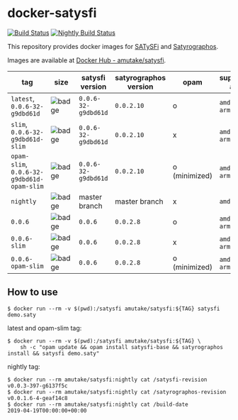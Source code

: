 # docker-satysfi

[![Build Status](https://github.com/amutake/docker-satysfi/workflows/build/badge.svg)](https://github.com/amutake/docker-satysfi/actions?query=workflow%3Abuild)
[![Nightly Build Status](https://github.com/amutake/docker-satysfi/workflows/nightly/badge.svg)](https://github.com/amutake/docker-satysfi/actions?query=workflow%3Anightly)

This repository provides docker images for [SATySFi](https://github.com/gfngfn/SATySFi) and [Satyrographos](https://github.com/na4zagin3/satyrographos).

Images are available at [Docker Hub - amutake/satysfi](https://hub.docker.com/r/amutake/satysfi/).

| tag                                        | size                                                                                                                 | satysfi version     | satyrographos version | opam          | supported arch   | note                         |
| ------------------------------------------ | -------------------------------------------------------------------------------------------------------------------- | ------------------- | --------------------- | ------------- | ---------------- | ---------------------------- |
| `latest`, `0.0.6-32-g9dbd61d`              | ![badge](https://img.shields.io/docker/image-size/amutake/satysfi/latest?color=black&label=%20&logo=docker)          | `0.0.6-32-g9dbd61d` | `0.0.2.10`            | o             | `amd64`, `arm64` |                              |
| `slim`, `0.0.6-32-g9dbd61d-slim`           | ![badge](https://img.shields.io/docker/image-size/amutake/satysfi/slim?color=black&label=%20&logo=docker)            | `0.0.6-32-g9dbd61d` | `0.0.2.10`            | x             | `amd64`, `arm64` |                              |
| `opam-slim`, `0.0.6-32-g9dbd61d-opam-slim` | ![badge](https://img.shields.io/docker/image-size/amutake/satysfi/opam-slim?color=black&label=%20&logo=docker)       | `0.0.6-32-g9dbd61d` | `0.0.2.10`            | o (minimized) | `amd64`, `arm64` | **EXPERIMENTAL**             |
| `nightly`                                  | ![badge](https://img.shields.io/docker/image-size/amutake/satysfi/nightly?color=black&label=%20&logo=docker)         | master branch       | master branch         | x             | `amd64`          | built at 00:00 UTC every day |
| `0.0.6`                                    | ![badge](https://img.shields.io/docker/image-size/amutake/satysfi/0.0.6?color=black&label=%20&logo=docker)           | `0.0.6`             | `0.0.2.8`             | o             | `amd64`, `arm64` |                              |
| `0.0.6-slim`                               | ![badge](https://img.shields.io/docker/image-size/amutake/satysfi/0.0.6-slim?color=black&label=%20&logo=docker)      | `0.0.6`             | `0.0.2.8`             | x             | `amd64`, `arm64` |                              |
| `0.0.6-opam-slim`                          | ![badge](https://img.shields.io/docker/image-size/amutake/satysfi/0.0.6-opam-slim?color=black&label=%20&logo=docker) | `0.0.6`             | `0.0.2.8`             | o (minimized) | `amd64`, `arm64` | **EXPERIMENTAL**             |

## How to use

```console
$ docker run --rm -v $(pwd):/satysfi amutake/satysfi:${TAG} satysfi demo.saty
```

latest and opam-slim tag:

```console
$ docker run --rm -v $(pwd):/satysfi amutake/satysfi:${TAG} \
    sh -c "opam update && opam install satysfi-base && satyrographos install && satysfi demo.saty"
```

nightly tag:

```console
$ docker run --rm amutake/satysfi:nightly cat /satysfi-revision
v0.0.3-397-g6137f5c
$ docker run --rm amutake/satysfi:nightly cat /satyrographos-revision
v0.0.1.6-4-geaf14c8
$ docker run --rm amutake/satysfi:nightly cat /build-date
2019-04-19T00:00:00+00:00
```
